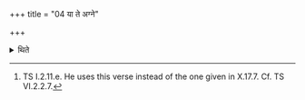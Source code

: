+++
title = "04 या ते अग्ने"

+++

<details><summary>थिते</summary>

4. Hereafter he takes the fast-milk with yā te agne rudriya tanuḥ...[^1]  

[^1]: TS I.2.11.e. He uses this verse instead of the one given in X.17.7. Cf. TS VI.2.2.7.  

</details>
